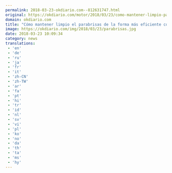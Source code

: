 ```yaml
---
permalink: 2018-03-23-okdiario.com--812631747.html
original: https://okdiario.com/motor/2018/03/23/como-mantener-limpio-parabrisas-2009669
domain: okdiario.com
title: "Cómo mantener limpio el parabrisas de la forma más eficiente con un sistema ideado ¡por dos niños!"
image: https://okdiario.com/img/2018/03/23/parabrisas.jpg
date: 2018-03-23 10:09:34
category: news
translations: 
 - 'en'
 - 'de'
 - 'ru'
 - 'ja'
 - 'fr'
 - 'it'
 - 'zh-CN'
 - 'zh-TW'
 - 'ar'
 - 'fa'
 - 'pt'
 - 'hi'
 - 'tr'
 - 'id'
 - 'nl'
 - 'sv'
 - 'vi'
 - 'pl'
 - 'ko'
 - 'no'
 - 'da'
 - 'th'
 - 'ta'
 - 'ms'
 - 'hy'
---
```



